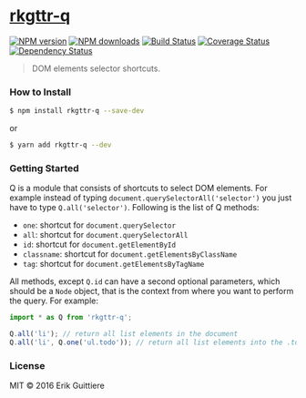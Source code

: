 # [rkgttr-q](https://github.com/rkgttr/rkgttr-q)

[![NPM version](http://img.shields.io/npm/v/rkgttr-q.svg?style=flat-square)](https://www.npmjs.com/package/rkgttr-q)
[![NPM downloads](http://img.shields.io/npm/dm/rkgttr-q.svg?style=flat-square)](https://www.npmjs.com/package/rkgttr-q)
[![Build Status](http://img.shields.io/travis/rkgttr/rkgttr-q/master.svg?style=flat-square)](https://travis-ci.org/rkgttr/rkgttr-q)
[![Coverage Status](https://img.shields.io/coveralls/rkgttr/rkgttr-q.svg?style=flat-square)](https://coveralls.io/rkgttr/rkgttr-q)
[![Dependency Status](http://img.shields.io/david/rkgttr/rkgttr-q.svg?style=flat-square)](https://david-dm.org/rkgttr/rkgttr-q)

> DOM elements selector shortcuts.

### How to Install

```sh
$ npm install rkgttr-q --save-dev
```
or

```sh
$ yarn add rkgttr-q --dev
```

### Getting Started

Q is a module that consists of shortcuts to select DOM elements. For example instead of typing `document.querySelectorAll('selector')` you just have to type `Q.all('selector')`. Following is the list of Q methods:

 * `one`: shortcut for `document.querySelector`
 * `all`: shortcut for `document.querySelectorAll`
 * `id`: shortcut for `document.getElementById`
 * `classname`: shortcut for `document.getElementsByClassName`
 * `tag`: shortcut for `document.getElementsByTagName`

 All methods, except `Q.id` can have a second optional parameters, which should be a `Node` object, that is the context from where you want to perform the query. For example:


```js
import * as Q from 'rkgttr-q';

Q.all('li'); // return all list elements in the document
Q.all('li', Q.one('ul.todo')); // return all list elements into the .todo list

```



### License

MIT © 2016 Erik Guittiere

